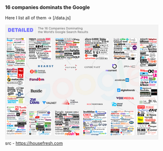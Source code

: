 ### 16 companies dominats the Google

Here I list all of them ->
[/data.js]

![image](/16-companies-dominating-google-search-results.jpg)
src - https://housefresh.com
